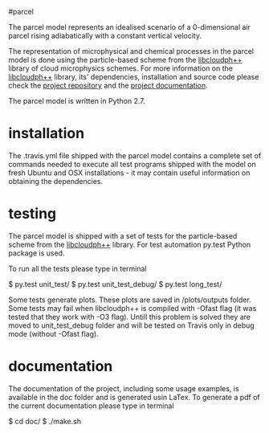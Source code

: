 #parcel

The parcel model represents an idealised scenario of a 0-dimensional 
  air parcel rising adiabatically with a constant vertical velocity. 

The representation of microphysical and chemical processes in the parcel model 
  is done using the particle-based scheme from the [libcloudph++](http://libcloudphxx.igf.fuw.edu.pl/) 
  library of cloud microphysics schemes.
For more information on the [libcloudph++](http://libcloudphxx.igf.fuw.edu.pl/) library, 
  its' dependencies, installation and source code please check the 
  [project repository](https://github.com/igfuw/libcloudphxx) and 
  the [project documentation](http://www.geosci-model-dev.net/8/1677/2015/).

The parcel model is written in Python 2.7. 

# installation

The .travis.yml file shipped with the parcel model 
  contains a complete set of commands needed to execute all test programs
  shipped with the model on fresh Ubuntu and OSX installations -
  it may contain useful information on obtaining the dependencies.

# testing

The parcel model is shipped with a set of tests for the particle-based scheme 
  from the [libcloudph++](http://libcloudphxx.igf.fuw.edu.pl/) library.
For test automation py.test Python package is used.

To run all the tests  please type in terminal

  $ py.test unit_test/
  $ py.test unit_test_debug/
  $ py.test long_test/

Some tests generate plots. 
These plots are saved in /plots/outputs folder.
Some tests may fail when libcloudph++ is compiled with -Ofast flag
  (it was tested that they work with -O3 flag).
Untill this problem is solved they are moved to unit_test_debug folder
  and will be tested on Travis only in debug mode (without -Ofast flag).

# documentation

The documentation of the project, including some usage examples,
  is available in the doc folder and is generated usin LaTex.
To generate a pdf of the current documentation please type in terminal

  $ cd doc/
  $ ./make.sh


